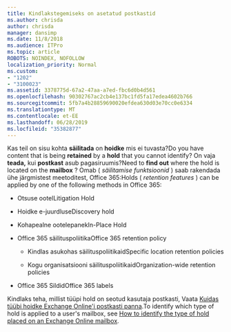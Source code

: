 ```yaml
---
title: Kindlakstegemiseks on asetatud postkastid
ms.author: chrisda
author: chrisda
manager: dansimp
ms.date: 11/8/2018
ms.audience: ITPro
ms.topic: article
ROBOTS: NOINDEX, NOFOLLOW
localization_priority: Normal
ms.custom:
- "1202"
- "3100023"
ms.assetid: 3378775d-67a2-47aa-a7ed-fbc6d0b4d561
ms.openlocfilehash: 90302767ac2cb4e137bc1fd5fa17edea4602b766
ms.sourcegitcommit: 5fb7a4b28859690020efdea630d03e70cc0e6334
ms.translationtype: MT
ms.contentlocale: et-EE
ms.lasthandoff: 06/28/2019
ms.locfileid: "35382877"
---
```

<span data-ttu-id="75bcc-102">Kas teil on sisu kohta **säilitada** on **hoidke** mis ei tuvasta?</span><span class="sxs-lookup"><span data-stu-id="75bcc-102">Do you have content that is being **retained** by a **hold** that you cannot identify?</span></span> <span data-ttu-id="75bcc-103">On vaja **teada,** kui **postkast** asub pagasiruumis?</span><span class="sxs-lookup"><span data-stu-id="75bcc-103">Need to **find out** where the hold is located on the **mailbox** ?</span></span> <span data-ttu-id="75bcc-104">Omab ( *säilitamise funktsioonid* ) saab rakendada ühe järgmistest meetoditest, Office 365:</span><span class="sxs-lookup"><span data-stu-id="75bcc-104">Holds (  *retention features*  ) can be applied by one of the following methods in Office 365:</span></span>
  
- <span data-ttu-id="75bcc-105">Otsuse ootel</span><span class="sxs-lookup"><span data-stu-id="75bcc-105">Litigation Hold</span></span>

- <span data-ttu-id="75bcc-106">Hoidke e-juurdlus</span><span class="sxs-lookup"><span data-stu-id="75bcc-106">eDiscovery hold</span></span>

- <span data-ttu-id="75bcc-107">Kohapealne ootelepanek</span><span class="sxs-lookup"><span data-stu-id="75bcc-107">In-Place Hold</span></span>

- <span data-ttu-id="75bcc-108">Office 365 säilituspoliitika</span><span class="sxs-lookup"><span data-stu-id="75bcc-108">Office 365 retention policy</span></span> 

  - <span data-ttu-id="75bcc-109">Kindlas asukohas säilituspoliitikaid</span><span class="sxs-lookup"><span data-stu-id="75bcc-109">Specific location retention policies</span></span>

  - <span data-ttu-id="75bcc-110">Kogu organisatsiooni säilituspoliitikaid</span><span class="sxs-lookup"><span data-stu-id="75bcc-110">Organization-wide retention policies</span></span>

- <span data-ttu-id="75bcc-111">Office 365 Sildid</span><span class="sxs-lookup"><span data-stu-id="75bcc-111">Office 365 labels</span></span>

<span data-ttu-id="75bcc-112">Kindlaks teha, millist tüüpi hold on seotud kasutaja postkasti, Vaata [Kuidas tüübi hoidke Exchange Online'i postkasti panna](https://docs.microsoft.com/office365/securitycompliance/identify-a-hold-on-an-exchange-online-mailbox).</span><span class="sxs-lookup"><span data-stu-id="75bcc-112">To identify which type of hold is applied to a user's mailbox, see [How to identify the type of hold placed on an Exchange Online mailbox](https://docs.microsoft.com/office365/securitycompliance/identify-a-hold-on-an-exchange-online-mailbox).</span></span>
